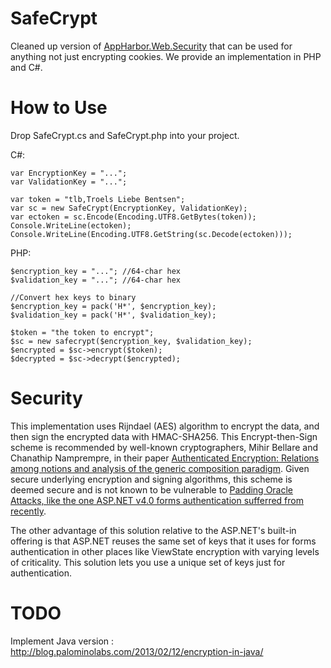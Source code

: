 SafeCrypt
=========

Cleaned up version of [AppHarbor.Web.Security](https://github.com/appharbor/AppHarbor.Web.Security)
that can be used for anything not just encrypting cookies. We provide an implementation in PHP and C#.

# How to Use #

Drop SafeCrypt.cs and SafeCrypt.php into your project.

C#:

    var EncryptionKey = "...";
    var ValidationKey = "...";
    
    var token = "tlb,Troels Liebe Bentsen";
    var sc = new SafeCrypt(EncryptionKey, ValidationKey);
    var ectoken = sc.Encode(Encoding.UTF8.GetBytes(token));
    Console.WriteLine(ectoken);
    Console.WriteLine(Encoding.UTF8.GetString(sc.Decode(ectoken)));

PHP:

    $encryption_key = "..."; //64-char hex
    $validation_key = "..."; //64-char hex
    
    //Convert hex keys to binary
    $encryption_key = pack('H*', $encryption_key);
    $validation_key = pack('H*', $validation_key);

    $token = "the token to encrypt";
    $sc = new safecrypt($encryption_key, $validation_key);
    $encrypted = $sc->encrypt($token);
    $decrypted = $sc->decrypt($encrypted);

# Security #

This implementation uses Rijndael (AES) algorithm to encrypt the data, and then
sign the encrypted data with HMAC-SHA256. This Encrypt-then-Sign scheme is 
recommended by well-known cryptographers, Mihir Bellare and Chanathip 
Namprempre, in their paper [Authenticated Encryption: Relations among notions 
and analysis of the generic composition paradigm](http://charlotte.ucsd.edu/~mihir/papers/oem.pdf).
Given secure underlying encryption and signing algorithms, this scheme is deemed
secure and is not known to be vulnerable to [Padding Oracle Attacks, like the
one ASP.NET v4.0 forms authentication sufferred from recently](http://netifera.com/research/poet/ieee-aspnetcrypto.pdf).

The other advantage of this solution relative to the ASP.NET's built-in
offering is that ASP.NET reuses the same set of keys that it uses for
forms authentication in other places like ViewState encryption with
varying levels of criticality.  This solution lets you use a unique set
of keys just for authentication.

# TODO #

Implement Java version : http://blog.palominolabs.com/2013/02/12/encryption-in-java/
